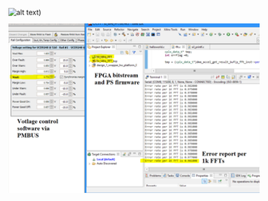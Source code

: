 
![alt text]())

![alt text](https://github.com/NeuroFan/FFT_Error_Detection_Energy_Saving/blob/main/results%20on%20FPGA.tif)
